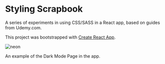 # Styling Scrapbook

A series of experiments in using CSS/SASS in a React app, based on guides from Udemy.com.

This project was bootstrapped with [Create React App](https://github.com/facebook/create-react-app).

![neon](https://user-images.githubusercontent.com/25869284/79019927-5a03b480-7b6f-11ea-8b84-76d3583dda4f.gif)

An example of the Dark Mode Page in the app.